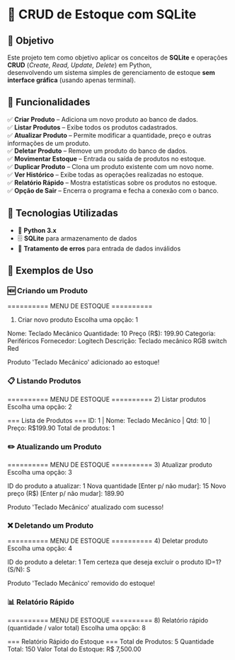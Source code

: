 # 📌 CRUD de Estoque com SQLite  

## 🎯 Objetivo  
Este projeto tem como objetivo aplicar os conceitos de **SQLite** e operações **CRUD** (*Create, Read, Update, Delete*) em Python,  
desenvolvendo um sistema simples de gerenciamento de estoque **sem interface gráfica** (usando apenas terminal).



## 🚀 Funcionalidades  

✅ **Criar Produto** – Adiciona um novo produto ao banco de dados.  
✅ **Listar Produtos** – Exibe todos os produtos cadastrados.  
✅ **Atualizar Produto** – Permite modificar a quantidade, preço e outras informações de um produto.  
✅ **Deletar Produto** – Remove um produto do banco de dados.  
✅ **Movimentar Estoque** – Entrada ou saída de produtos no estoque.  
✅ **Duplicar Produto** – Clona um produto existente com um novo nome.  
✅ **Ver Histórico** – Exibe todas as operações realizadas no estoque.  
✅ **Relatório Rápido** – Mostra estatísticas sobre os produtos no estoque.  
✅ **Opção de Sair** – Encerra o programa e fecha a conexão com o banco.  



## 🔧 Tecnologias Utilizadas  

- 🐍 **Python 3.x**  
- 🗄️ **SQLite** para armazenamento de dados  
- 🔎 **Tratamento de erros** para entrada de dados inválidos  



## 📝 Exemplos de Uso  


### 🆕 Criando um Produto  

========== MENU DE ESTOQUE ==========
1) Criar novo produto
Escolha uma opção: 1

Nome: Teclado Mecânico
Quantidade: 10
Preço (R$): 199.90
Categoria: Periféricos
Fornecedor: Logitech
Descrição: Teclado mecânico RGB switch Red

Produto 'Teclado Mecânico' adicionado ao estoque!


### 📋 Listando Produtos


========== MENU DE ESTOQUE ==========
2) Listar produtos
Escolha uma opção: 2

=== Lista de Produtos ===
ID: 1 | Nome: Teclado Mecânico | Qtd: 10 | Preço: R$199.90
Total de produtos: 1


### ✏️ Atualizando um Produto


========== MENU DE ESTOQUE ==========
3) Atualizar produto
Escolha uma opção: 3

ID do produto a atualizar: 1
Nova quantidade [Enter p/ não mudar]: 15
Novo preço (R$) [Enter p/ não mudar]: 189.90

Produto 'Teclado Mecânico' atualizado com sucesso!


### ❌ Deletando um Produto


========== MENU DE ESTOQUE ==========
4) Deletar produto
Escolha uma opção: 4

ID do produto a deletar: 1
Tem certeza que deseja excluir o produto ID=1? (S/N): S

Produto 'Teclado Mecânico' removido do estoque!


### 📊 Relatório Rápido


========== MENU DE ESTOQUE ==========
8) Relatório rápido (quantidade / valor total)
Escolha uma opção: 8

=== Relatório Rápido do Estoque ===
Total de Produtos: 5
Quantidade Total: 150
Valor Total do Estoque: R$ 7,500.00

